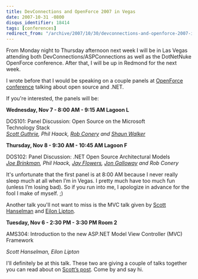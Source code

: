 ```yaml
---
title: DevConnections and OpenForce 2007 in Vegas
date: 2007-10-31 -0800
disqus_identifier: 18414
tags: [conferences]
redirect_from: "/archive/2007/10/30/devconnections-and-openforce-2007-in-vegas.aspx/"
---
```


From Monday night to Thursday afternoon next week I will be in Las Vegas
attending both DevConnections/ASPConnections as well as the DotNetNuke
OpenForce conference. After that, I will be up in Redmond for the next
week.

I wrote before that I would be speaking on a couple panels at [OpenForce
conference](https://haacked.com/archive/2007/05/22/ill-be-speaking-about-open-source-at-openforce.aspx "Panels on OSS")
talking about open source and .NET.

If you're interested, the panels will be:

**Wednesday, Nov 7 - 8:00 AM - 9:15 AM Lagoon L**

DOS101: Panel Discussion: Open Source on the Microsoft \
Technology Stack\
*[Scott Guthrie](http://weblogs.asp.net/scottgu/ "ScottGu's Blog"), Phil
Haack, [Rob Conery](http://blog.wekeroad.com/ "Mr. Subsonic") and [Shaun
Walker](http://www.dotnetnuke.com/Community/Blogs/tabid/825/BlogID/1/Default.aspx "Shaun Walker")*

**Thursday, Nov 8 - 9:30 AM - 10:45 AM Lagoon F**

DOS102: Panel Discussion: .NET Open Source Architectural Models \
*[Joe
Brinkman](http://blog.theaccidentalgeek.com/ "The Accidental Geek"),
Phil Haack, [Jay Flowers](http://jayflowers.com/joomla/ "Jay Flowers"),
[Jon Galloway](http://weblogs.asp.net/jgalloway/ "Jon Galloway") and Rob
Conery*

It's unfortunate that the first panel is at 8:00 AM because I never
really sleep much at all when I’m in Vegas. I pretty much have too much
fun (unless I’m losing bad). So if you run into me, I apologize in
advance for the fool I make of myself. ;)

Another talk you'll not want to miss is the MVC talk given by [Scott
Hanselman](http://hanselman.com/blog/ "ComputerZen") and [Eilon
Lipton](http://weblogs.asp.net/leftslipper/ "Eilon").

**Tuesday, Nov 6 - 2:30 PM - 3:30 PM Room 2**

AMS304: Introduction to the new ASP.NET Model View Controller (MVC)
Framework

*Scott Hanselman, Eilon Lipton*

I'll definitely be at this talk. These two are giving a couple of talks
together you can read about on [Scott’s
post](http://www.hanselman.com/blog/DevConnectionsASPConnections2007InVegas.aspx "Scott Hanselman").
Come by and say hi.

